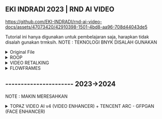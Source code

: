 ## EKI INDRADI 2023 | RND AI VIDEO 


https://github.com/EKI-INDRADI/rnd-ai-video-docs/assets/47073420/42910398-1501-4bd8-aa96-708d44043de5


Tutorial ini hanya digunakan untuk pembelajaran saja, harapkan tidak disalah gunakan trmksih.
NOTE : TEKNOLOGI BNYK DISALAH GUNAKAN 

<details>
  <summary>Original File</summary>

https://github.com/EKI-INDRADI/rnd-ai-video-docs/assets/47073420/8cbb26cf-b37b-49f0-830c-48db09ab28dc


[VIDEO](https://www.youtube.com/watch?v=-R-TvrdyYxs)

![___2984248520521109861_7959880316](https://github.com/EKI-INDRADI/rnd-ai-video-docs/assets/47073420/c6c3c2dd-181f-4b29-9c8f-a5bc3001237a)

[PICTURE](https://www.instagram.com/jeonjongseo_fanpage)

https://github.com/EKI-INDRADI/rnd-ai-video-docs/blob/main/__MONEY_HEIST_KOREA_TOKYO_DUBBED_INDONESIAN.wav

[AUDIO](https://www.netflix.com)

```sh

Description :

from_video : Nita Gunawan
to_video : Jeon Jong-seo
to_audio : Dubbed indonesia - Tokyo (Money Heist Korea - Netflix)

```

</details>

<details>
  <summary>ROOP</summary>

https://github.com/EKI-INDRADI/rnd-ai-video-docs/assets/47073420/f4843327-c787-4ce3-b4e6-25bd087bd223

[GITHUB](https://github.com/s0md3v/roop)

```sh

Tutorial :

baca readme.md dokumentasi terkait ya jangan males

```

</details>

<details>
  <summary>VIDEO RETALKING</summary>

https://github.com/EKI-INDRADI/rnd-ai-video-docs/assets/47073420/f22400cd-3af2-4a24-9481-cd7ff7fe504d


[GITHUB](https://github.com/OpenTalker/video-retalking)

```sh

Tutorial :

baca readme.md dokumentasi terkait ya jangan males

```

</details>



<details>
  <summary>FLOWFRAMES</summary>

https://github.com/EKI-INDRADI/rnd-ai-video-docs/assets/47073420/a4e7826c-7dfe-40d4-ba63-2280fd67a2cc

[GITHUB](https://github.com/n00mkrad/flowframes)

```sh

Tutorial :

baca readme.md dokumentasi terkait ya jangan males

```

</details>

## ---------------------- 2023->2024

NOTE : MAKIN MERESAHKAN

<details>
  <summary>TOPAZ VIDEO AI v4 (VIDEO ENHANCER) + TENCENT ARC - GFPGAN (FACE ENHANCER)</summary>

VIDEO ENHANCER : 
                              
[TOPAZ VIDEO AI](https://www.topazlabs.com/topaz-video-ai)

[REAL-ESRGAN](https://github.com/xinntao/Real-ESRGAN-ncnn-vulkan)

[REALSR]](https://github.com/nihui/realsr-ncnn-vulkan)

[SRMD](https://github.com/k4yt3x/video2x)

[WAIFU2X](https://github.com/k4yt3x/video2x)


FACE ENHANCER : 

[CODEFORMER](https://replicate.com/sczhou/codeformer)
[GFPGAN](https://github.com/TencentARC/GFPGAN)
[GPEN](https://github.com/yangxy/GPEN)
[FACE FUSION](https://github.com/facefusion/facefusion)

RESULT :

https://github.com/EKI-INDRADI/rnd-ai-video-docs/assets/47073420/586bbab8-bddb-4300-91d3-3b3a6dc89397


Tutorial :

baca readme.md dokumentasi terkait ya jangan males

```

</details>


## EKI INDRADI

"TIME > KNOWLEDGE > MONEY". #2024_3_DIGIT_MOTIVATION

